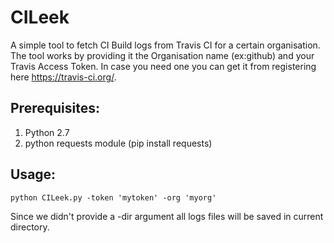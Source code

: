 # CILeek
A simple tool to fetch CI Build logs from Travis CI for a certain organisation. 
The tool works by providing it the Organisation name (ex:github) and your Travis Access Token.
In case you need one you can get it from registering here https://travis-ci.org/.

## Prerequisites:
1. Python 2.7
2. python requests module (pip install requests)

## Usage:
`python CILeek.py -token 'mytoken' -org 'myorg'`

Since we didn't provide a -dir argument all logs files will be saved in current directory.
